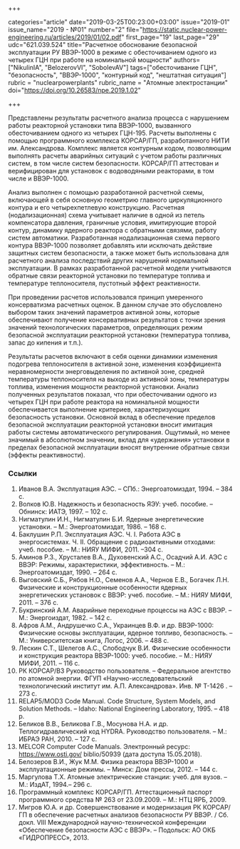 +++

categories="article"
date="2019-03-25T00:23:00+03:00"
issue="2019-01"
issue_name="2019 - №01"
number="2"
file="https://static.nuclear-power-engineering.ru/articles/2019/01/02.pdf"
first_page="19"
last_page="29"
udc="621.039.524"
title="Расчетное обоснование безопасной эксплуатации РУ ВВЭР-1000 в режиме с обесточиванием одного из четырех ГЦН при работе на номинальной мощности"
authors=["NikulinIA", "BelozerovVI", "SobolevAV"]
tags=["обесточивание ГЦН", "безопасность", "ВВЭР-1000", "контурный код", "нештатная ситуация"]
rubric = "nuclearpowerplants"
rubric_name = "Атомные электростанции"
doi="https://doi.org/10.26583/npe.2019.1.02"

+++

Представлены результаты расчетного анализа процесса с нарушением работы реакторной установки типа ВВЭР-1000, вызванного обесточиванием одного из четырех ГЦН-195. Расчеты выполнены с помощью программного комплекса КОРСАР/ГП, разработанного НИТИ им. Александрова. Комплекс является контурным кодом, позволяющим выполнять расчеты аварийных ситуаций с учетом работы различных систем, в том числе систем безопасности. КОРСАР/ГП аттестован и верифицирован для установок с водоводяными реакторами, в том числе и ВВЭР-1000.

Анализ выполнен с помощью разработанной расчетной схемы, включающей в себя основную геометрию главного циркуляционного контура и его четырехпетлевую конструкцию. Расчетная (нодализационная) схема учитывает наличие в одной из петель компенсатора давления, граничные условия, имитирующие второй контур, динамику ядерного реактора с обратными связями, работу систем автоматики. Разработанная нодализационная схема первого контура ВВЭР-1000 позволяет добавлять или исключать действие защитных систем безопасности, а также может быть использована для расчетного анализа последствий других нарушений нормальной эксплуатации. В рамках разработанной расчетной модели учитываются обратные связи реакторной установки по температуре топлива и температуре теплоносителя, пустотный эффект реактивности.

При проведении расчетов использовался принцип умеренного консерватизма расчетных оценок. В данном случае это обусловлено выбором таких значений параметров активной зоны, которые обеспечивают получение консервативных результатов с точки зрения значений технологических параметров, определяющих режим безопасной эксплуатации реакторной установки (температура топлива, запас до кипения и т.п.).

Результаты расчетов включают в себя оценки динамики изменения подогрева теплоносителя в активной зоне, изменения коэффициента неравномерности энерговыделения по активной зоне, средней температуры теплоносителя на выходе из активной зоны, температуры топлива, изменения мощности реакторной установки. Анализ полученных результатов показал, что при обесточивании одного из четырех ГЦН при работе реактора на номинальной мощности обеспечивается выполнение критериев, характеризующих безопасность установки. Основной вклад в обеспечение пределов безопасной эксплуатации реакторной установки вносит имитация работы системы автоматического регулирования. Ощутимый, но менее значимый в абсолютном значении, вклад для «удержания» установки в пределах безопасной эксплуатации вносят внутренние обратные связи (эффекты реактивности).

### Ссылки

1. Иванов В.А. Эксплуатация АЭС. – СПб.: Энергоатомиздат, 1994. – 384 с.
2. Волков Ю.В. Надежность и безопасность ЯЭУ: учеб. пособие. – Обнинск: ИАТЭ, 1997. – 102 c.
3. Нигматулин И.Н., Нигматулин Б.И. Ядерные энергетические установки. – М.: Энергоатомиздат, 1986. – 168 с.
4. Баклушин Р.П. Эксплуатация АЭС. Ч. I. Работа АЭС в энергосистемах. Ч. II. Обращение с радиоактивными отходами: учеб. пособие. – М.: НИЯУ МИФИ, 2011. –304 с.
5. Аминов Р.З., Хрусталев В.А., Духовенский А.С., Осадчий А.И. АЭС с ВВЭР: Режимы, характеристики, эффективность. – М.: Энергоатомиздат, 1990. – 264 с.
6. Выговский С.Б., Рябов Н.О., Семенов А.А., Чернов Е.В., Богачек Л.Н. Физические и конструкционные особенности ядерных энергетических установок с ВВЭР: учеб. пособие. – М.: НИЯУ МИФИ, 2011. – 376 с.
7. Букринский А.М. Аварийные переходные процессы на АЭС с ВВЭР. – М.: Энергоиздат, 1982. – 142 с.
8. Афров А.М., Андрушечко С.А., Украинцев В.Ф. и др. ВВЭР-1000: Физические основы эксплуатации, ядерное топливо, безопасность. – М.: Университетская книга, Логос, 2006. – 488 с.
9. Лескин С.Т., Шелегов А.С., Слободчук В.И. Физические особенности и конструкция реактора ВВЭР-1000: учеб. пособие. – М.: НИЯУ МИФИ, 2011. – 116 с.
10. РК КОРСАР/В3 Руководство пользователя. – Федеральное агентство по атомной энергии. ФГУП «Научно-исследовательский технологический институт им. А.П. Александрова». Инв. № Т-1426 . – 273 с.
11. RELAP5/MOD3 Code Manual. Code Structure, System Models, and Solution Methods. – Idaho: National Engineering Laboratory, 1995. – 418 p.
12. Беликов В.В., Беликова Г.В., Мосунова Н.А. и др. Теплогидравлический код HYDRA. Руководство пользователя. – М.: ИБРАЭ РАН, 2010. – 127 с.
13. MELCOR Computer Code Manuals. Электронный ресурс: https://www.osti.gov/ biblio/50939 (дата доступа 15.05.2018).
14. Белозеров В.И., Жук М.М. Физика реактора ВВЭР-1000 и эксплуатационные режимы. – Минск: Дом прессы, 2012. – 144 с.
15. Маргулова Т.Х. Атомные электрические станции: учеб. для вузов. – М.: ИздАТ, 1994.– 296 с.
16. Программный комплекс КОРСАР/ГП. Аттестационный паспорт программного средства № 263 от 23.09.2009. – М.: НТЦ ЯРБ, 2009.
17. Мигров Ю.А. и др. Совершенствование и модернизация РК КОРСАР/ГП в обеспечение расчетных анализов безопасности РУ ВВЭР. / Сб. докл. VIII Международной научно-технической конференции «Обеспечение безопасности АЭС с ВВЭР». – Подольск: АО ОКБ «ГИДРОПРЕСС», 2013.